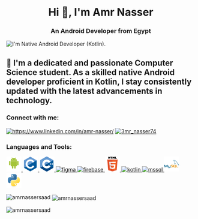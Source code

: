 <h1 align="center">Hi 👋, I'm Amr Nasser</h1>
<h3 align="center">An Android Developer from Egypt</h3>

![I'm Native Android Developer (Kotlin).](https://camo.githubusercontent.com/893b90dbb78a8226c44ae9c32c89739a33cc761085c6d9aa14d0723d319dafa5/68747470733a2f2f342e62702e626c6f6773706f742e636f6d2f2d36764776793476436376452f586463776e616637587a492f41414141414141414e5a4d2f496f326d6d3853586a6d5556436f363062794f6e2d58704c55706e35346e697a41434c63424741735948512f73313630302f696d616765312e676966)

## 💬 I'm a dedicated and passionate Computer Science student. As a skilled native Android developer proficient in Kotlin, I stay consistently updated with the latest advancements in technology.


<h3 align="left">Connect with me:</h3>
<p align="left">
<a href="https://linkedin.com/in/https://www.linkedin.com/in/amr-nasser/" target="blank"><img align="center" src="https://raw.githubusercontent.com/rahuldkjain/github-profile-readme-generator/master/src/images/icons/Social/linked-in-alt.svg" alt="https://www.linkedin.com/in/amr-nasser/" height="30" width="40" /></a>
<a href="https://instagram.com/3mr_nasser74" target="blank"><img align="center" src="https://raw.githubusercontent.com/rahuldkjain/github-profile-readme-generator/master/src/images/icons/Social/instagram.svg" alt="3mr_nasser74" height="30" width="40" /></a>
</p>

<h3 align="left">Languages and Tools:</h3>
<p align="left"> <a href="https://developer.android.com" target="_blank" rel="noreferrer"> <img src="https://raw.githubusercontent.com/devicons/devicon/master/icons/android/android-original-wordmark.svg" alt="android" width="40" height="40"/> </a> <a href="https://www.cprogramming.com/" target="_blank" rel="noreferrer"> <img src="https://raw.githubusercontent.com/devicons/devicon/master/icons/c/c-original.svg" alt="c" width="40" height="40"/> </a> <a href="https://www.w3schools.com/cpp/" target="_blank" rel="noreferrer"> <img src="https://raw.githubusercontent.com/devicons/devicon/master/icons/cplusplus/cplusplus-original.svg" alt="cplusplus" width="40" height="40"/> </a> <a href="https://www.figma.com/" target="_blank" rel="noreferrer"> <img src="https://www.vectorlogo.zone/logos/figma/figma-icon.svg" alt="figma" width="40" height="40"/> </a> <a href="https://firebase.google.com/" target="_blank" rel="noreferrer"> <img src="https://www.vectorlogo.zone/logos/firebase/firebase-icon.svg" alt="firebase" width="40" height="40"/> </a> <a href="https://www.w3.org/html/" target="_blank" rel="noreferrer"> <img src="https://raw.githubusercontent.com/devicons/devicon/master/icons/html5/html5-original-wordmark.svg" alt="html5" width="40" height="40"/> </a> <a href="https://kotlinlang.org" target="_blank" rel="noreferrer"> <img src="https://www.vectorlogo.zone/logos/kotlinlang/kotlinlang-icon.svg" alt="kotlin" width="40" height="40"/> </a> <a href="https://www.microsoft.com/en-us/sql-server" target="_blank" rel="noreferrer"> <img src="https://www.svgrepo.com/show/303229/microsoft-sql-server-logo.svg" alt="mssql" width="40" height="40"/> </a> <a href="https://www.mysql.com/" target="_blank" rel="noreferrer"> <img src="https://raw.githubusercontent.com/devicons/devicon/master/icons/mysql/mysql-original-wordmark.svg" alt="mysql" width="40" height="40"/> </a> <a href="https://www.python.org" target="_blank" rel="noreferrer"> <img src="https://raw.githubusercontent.com/devicons/devicon/master/icons/python/python-original.svg" alt="python" width="40" height="40"/> </a> </p>

<p><img align="left" src="https://github-readme-stats.vercel.app/api/top-langs?username=amrnassersaad&show_icons=true&locale=en&layout=compact" alt="amrnassersaad" /></p>

<p>&nbsp;<img align="center" src="https://github-readme-stats.vercel.app/api?username=amrnassersaad&show_icons=true&locale=en" alt="amrnassersaad" /></p>

<p><img align="center" src="https://github-readme-streak-stats.herokuapp.com/?user=amrnassersaad&" alt="amrnassersaad" /></p>
